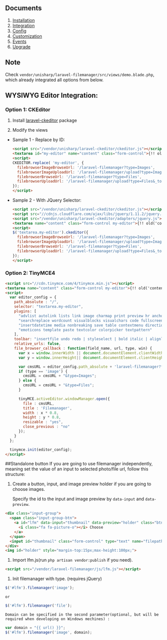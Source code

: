 ## Documents
  1. [Installation](https://github.com/UniSharp/laravel-filemanager/blob/master/docs/installation.md)
  1. [Integration](https://github.com/UniSharp/laravel-filemanager/blob/master/docs/integration.md)
  1. [Config](https://github.com/UniSharp/laravel-filemanager/blob/master/docs/config.md)
  1. [Customization](https://github.com/UniSharp/laravel-filemanager/blob/master/docs/customization.md)
  1. [Events](https://github.com/UniSharp/laravel-filemanager/blob/master/docs/events.md)
  1. [Upgrade](https://github.com/UniSharp/laravel-filemanager/blob/master/docs/upgrade.md)

## Note
Check `vendor/unisharp/laravel-filemanager/src/views/demo.blade.php`, which already integrated all options from below.

## WYSIWYG Editor Integration:
### Option 1: CKEditor
 1. Install [laravel-ckeditor](https://github.com/UniSharp/laravel-ckeditor) package

 1. Modify the views

  * Sample 1 - Replace by ID:
    
    ```html
    <script src="/vendor/unisharp/laravel-ckeditor/ckeditor.js"></script>
    <textarea id="my-editor" name="content" class="form-control">{!! old('content', 'test editor content') !!}</textarea>
    <script>
    CKEDITOR.replace( 'my-editor', {
      filebrowserImageBrowseUrl: '/laravel-filemanager?type=Images',
      filebrowserImageUploadUrl: '/laravel-filemanager/upload?type=Images&_token={{csrf_token()}}',
      filebrowserBrowseUrl: '/laravel-filemanager?type=Files',
      filebrowserUploadUrl: '/laravel-filemanager/upload?type=Files&_token={{csrf_token()}}'
    });
    </script>
    ```
    
  * Sample 2 - With JQuery Selector:
        
    ```html
    <script src="/vendor/unisharp/laravel-ckeditor/ckeditor.js"></script>
    <script src="//cdnjs.cloudflare.com/ajax/libs/jquery/1.11.2/jquery.min.js"></script>
    <script src="/vendor/unisharp/laravel-ckeditor/adapters/jquery.js"></script>
    <textarea name="content" class="form-control my-editor">{!! old('content', 'test editor content') !!}</textarea>
    <script>
    $('textarea.my-editor').ckeditor({
      filebrowserImageBrowseUrl: '/laravel-filemanager?type=Images',
      filebrowserImageUploadUrl: '/laravel-filemanager/upload?type=Images&_token={{csrf_token()}}',
      filebrowserBrowseUrl: '/laravel-filemanager?type=Files',
      filebrowserUploadUrl: '/laravel-filemanager/upload?type=Files&_token={{csrf_token()}}'
    });
    </script>
    ```

### Option 2: TinyMCE4
```html
<script src="//cdn.tinymce.com/4/tinymce.min.js"></script>
<textarea name="content" class="form-control my-editor">{!! old('content', $content) !!}</textarea>
<script>
  var editor_config = {
    path_absolute : "/",
    selector: "textarea.my-editor",
    plugins: [
      "advlist autolink lists link image charmap print preview hr anchor pagebreak",
      "searchreplace wordcount visualblocks visualchars code fullscreen",
      "insertdatetime media nonbreaking save table contextmenu directionality",
      "emoticons template paste textcolor colorpicker textpattern"
    ],
    toolbar: "insertfile undo redo | styleselect | bold italic | alignleft aligncenter alignright alignjustify | bullist numlist outdent indent | link image media",
    relative_urls: false,
    file_browser_callback : function(field_name, url, type, win) {
      var x = window.innerWidth || document.documentElement.clientWidth || document.getElementsByTagName('body')[0].clientWidth;
      var y = window.innerHeight|| document.documentElement.clientHeight|| document.getElementsByTagName('body')[0].clientHeight;

      var cmsURL = editor_config.path_absolute + 'laravel-filemanager?field_name=' + field_name;
      if (type == 'image') {
        cmsURL = cmsURL + "&type=Images";
      } else {
        cmsURL = cmsURL + "&type=Files";
      }

      tinyMCE.activeEditor.windowManager.open({
        file : cmsURL,
        title : 'Filemanager',
        width : x * 0.8,
        height : y * 0.8,
        resizable : "yes",
        close_previous : "no"
      });
    }
  };

  tinymce.init(editor_config);
</script>
```

##Standalone button
If you are going to use filemanager independently, meaning set the value of an input to selected photo/file url, follow this structure:

1. Create a button, input, and image preview holder if you are going to choose images.

    Specify the id to the input and image preview by `data-input` and `data-preview`.

  ```html
  <div class="input-group">
    <span class="input-group-btn">
      <a id="lfm" data-input="thumbnail" data-preview="holder" class="btn btn-primary">
        <i class="fa fa-picture-o"></i> Choose
      </a>
    </span>
    <input id="thumbnail" class="form-control" type="text" name="filepath">
  </div>
  <img id="holder" style="margin-top:15px;max-height:100px;">
  ``` 

1. Import lfm.js(run `php artisan vendor:publish` if you need).

  ```html
  <script src="/vendor/laravel-filemanager/js/lfm.js"></script>
  ```

1. Init filemanager with type. (requires jQuery)

  ```javascript
  $('#lfm').filemanager('image');
  ```
    or

  ```javascript
  $('#lfm').filemanager('file');
  ```

    Domain can be specified in the second parameter(optional, but will be required when developing on Windows mechines) :

  ```javascript
  var domain = "{{ url() }}";
  $('#lfm').filemanager('image', domain);
  ```
